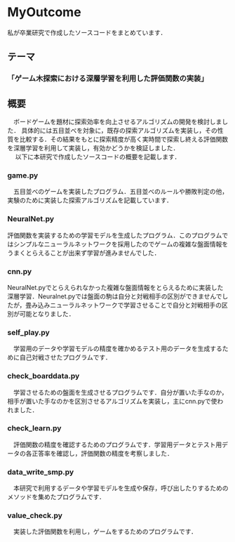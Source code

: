 # MyOutcome
私が卒業研究で作成したソースコードをまとめています．<br>
## テーマ<br>
### 「ゲーム木探索における深層学習を利用した評価関数の実装」

## 概要
　ボードゲームを題材に探索効率を向上させるアルゴリズムの開発を検討しました．
具体的には五目並べを対象に，既存の探索アルゴリズムを実装し，その性質を比較する．その結果をもとに探索精度が高く実時間で探索し終える評価関数を深層学習を利用して実装し，有効かどうかを検証しました．<br>　
以下に本研究で作成したソースコードの概要を記載します．

### **game.py**
　五目並べのゲームを実装したプログラム．五目並べのルールや勝敗判定の他，実験のために実装した探索アルゴリズムを記載しています．
### **NeuralNet.py**
  評価関数を実装するための学習モデルを生成したプログラム．このプログラムではシンプルなニューラルネットワークを採用したのでゲームの複雑な盤面情報をうまくとらえることが出来ず学習が進みませんでした．
### **cnn.py**
  NeuralNet.pyでとらえられなかった複雑な盤面情報をとらえるために実装した深層学習．Neuralnet.pyでは盤面の駒は自分と対戦相手の区別ができませんでしたが，畳み込みニューラルネットワークで学習させることで自分と対戦相手の区別が可能となりました．
### **self_play.py**
　学習用のデータや学習モデルの精度を確かめるテスト用のデータを生成するために自己対戦させたプログラムです．
### **check_boarddata.py**
　学習させるための盤面を生成させるプログラムです．自分が置いた手なのか，相手が置いた手なのかを区別させるアルゴリズムを実装し，主にcnn.pyで使われました．
### **check_learn.py**
　評価関数の精度を確認するためのプログラムです．学習用データとテスト用データの各正答率を確認し，評価関数の精度を考察しました．
### **data_write_smp.py**
　本研究で利用するデータや学習モデルを生成や保存，呼び出したりするためのメソッドを集めたプログラムです．
### **value_check.py**
　実装した評価関数を利用し，ゲームをするためのプログラムです．
